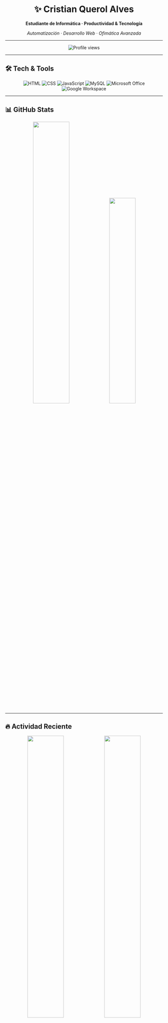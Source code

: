 <div align="center">

# ✨ Cristian Querol Alves  
**Estudiante de Informática · Productividad & Tecnología**

_Automatización · Desarrollo Web · Ofimática Avanzada_

---

<!-- Profile views -->
<img src="https://komarev.com/ghpvc/?username=TUUSUARIO&style=for-the-badge&color=58A6FF" alt="Profile views" />

</div>

---

## 🛠 Tech & Tools
<div align="center">

![HTML](https://img.shields.io/badge/HTML5-E34F26?style=for-the-badge&logo=html5&logoColor=white&labelColor=101010)
![CSS](https://img.shields.io/badge/CSS3-1572B6?style=for-the-badge&logo=css3&logoColor=white&labelColor=101010)
![JavaScript](https://img.shields.io/badge/JavaScript-F7DF1E?style=for-the-badge&logo=javascript&logoColor=black&labelColor=101010)
![MySQL](https://img.shields.io/badge/MySQL-4479A1?style=for-the-badge&logo=mysql&logoColor=white&labelColor=101010)
![Microsoft Office](https://img.shields.io/badge/MS%20Office-D83B01?style=for-the-badge&logo=microsoft-office&logoColor=white&labelColor=101010)
![Google Workspace](https://img.shields.io/badge/Google%20Workspace-4285F4?style=for-the-badge&logo=google&logoColor=white&labelColor=101010)

</div>

---

## 📊 GitHub Stats
<div align="center">

<!-- GitHub Stats Card -->
<img src="https://github-readme-stats.vercel.app/api?username=TUUSUARIO&show_icons=true&theme=radical&hide_border=true&count_private=true" width="48%" />

<!-- Top Languages -->
<img src="https://github-readme-stats.vercel.app/api/top-langs/?username=TUUSUARIO&layout=compact&theme=radical&hide_border=true" width="41%" />

</div>

---

## 🔥 Actividad Reciente
<div align="center">

<!-- Streak -->
<img src="https://streak-stats.demolab.com?user=TUUSUARIO&theme=tokyonight&hide_border=true" width="48%" />

<!-- Contributions Snake -->
<img src="https://github.com/TUUSUARIO/TUUSUARIO/blob/output/github-contribution-grid-snake-dark.svg" width="48%" />

</div>

---

## 🏆 Logros & Badges
<div align="center">

<img src="https://github-profile-trophy.vercel.app/?username=TUUSUARIO&theme=radical&no-frame=true&row=1" width="80%" />

</div>

---

## 🌐 Conecta conmigo
<div align="center">

[![Instagram](https://img.shields.io/badge/Instagram-E4405F?style=for-the-badge&logo=instagram&logoColor=white)](https://www.instagram.com/cristianquerool)  
[![YouTube](https://img.shields.io/badge/YouTube-FF0000?style=for-the-badge&logo=youtube&logoColor=white)](https://www.youtube.com/cristianquerolalves)  
[![Twitch](https://img.shields.io/badge/Twitch-9146FF?style=for-the-badge&logo=twitch&logoColor=white)](https://www.twitch.tv/cristianquerool)  
[![Discord](https://img.shields.io/badge/Discord-5865F2?style=for-the-badge&logo=discord&logoColor=white)](https://discord.gg/HtJ8uMQBed)  
[![Gmail](https://img.shields.io/badge/Gmail-D14836?style=for-the-badge&logo=gmail&logoColor=white)](mailto:cristianquerol7@gmail.com)

</div>

---

<div align="center">

✨ _“Transformando procesos en soluciones simples y eficientes”_ ✨  
<img src="https://media.giphy.com/media/L05HgB2h6qICDs5Sms/giphy.gif" width="120" />

</div>
